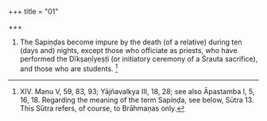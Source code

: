 +++
title = "01"

+++
1. The Sapiṇḍas become impure by the death (of a relative) during ten (days and) nights, except those who officiate as priests, who have performed the Dīkṣaṇīyeṣṭi (or initiatory ceremony of a Śrauta sacrifice), and those who are students. [^1] 


[^1]:  XIV. Manu V, 59, 83, 93; Yājñavalkya III, 18, 28; see also Āpastamba I, 5, 16, 18. Regarding the meaning of the term Sapiṇḍa, see below, Sūtra 13. This Sūtra refers, of course, to Brāhmaṇas only.
